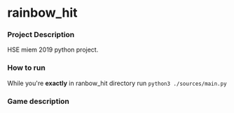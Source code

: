 # rainbow_hit

### Project Description
HSE miem 2019 python project.

### How to run
While you're **exactly** in ranbow_hit directory run `python3 ./sources/main.py`

### Game description
